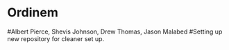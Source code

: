 # Ordinem
#Albert Pierce, Shevis Johnson, Drew Thomas, Jason Malabed
#Setting up new repository for cleaner set up.
